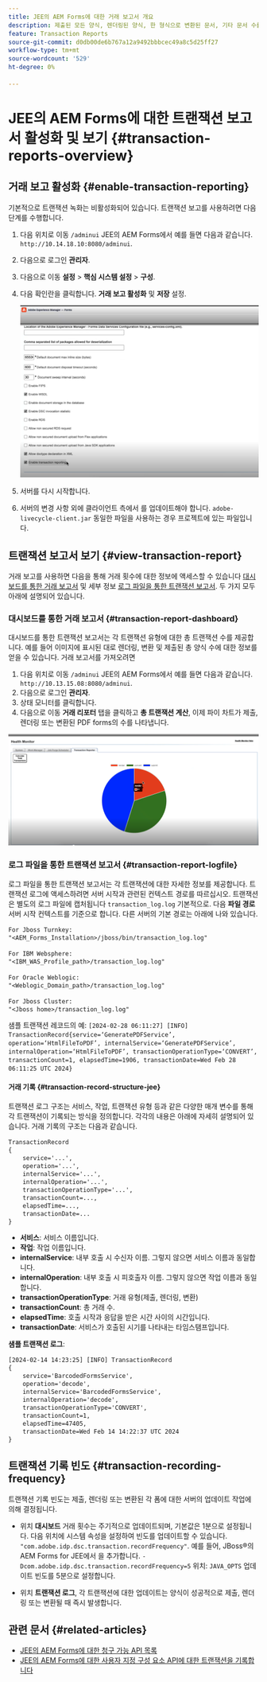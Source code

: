 ```yaml
---
title: JEE의 AEM Forms에 대한 거래 보고서 개요
description: 제출된 모든 양식, 렌더링된 양식, 한 형식으로 변환된 문서, 기타 문서 수를 유지합니다.
feature: Transaction Reports
source-git-commit: d0db00de6b767a12a9492bbbcec49a8c5d25ff27
workflow-type: tm+mt
source-wordcount: '529'
ht-degree: 0%

---
```


# JEE의 AEM Forms에 대한 트랜잭션 보고서 활성화 및 보기 {#transaction-reports-overview}

<!--Transaction reports in AEM Forms on JEE let you keep a count of all transactions taken place on your AEM Forms deployment. The objective is to provide information about product usage and helps business stakeholders understand their digital processing volumes. Examples of a transaction include:

* Submission of a document
* Rendition of a document
* Conversion of a document from one file format to another 

For more information on what is considered a transaction, see [Billable APIs](../../forms/using/transaction-reports-billable-apis-jee.md). Transaction log helps you to gain information about the number of documents submitted, rendered, and converted.-->

## 거래 보고 활성화 {#enable-transaction-reporting}

기본적으로 트랜잭션 녹화는 비활성화되어 있습니다. 트랜잭션 보고를 사용하려면 다음 단계를 수행합니다.

1. 다음 위치로 이동 `/adminui` JEE의 AEM Forms에서 예를 들면 다음과 같습니다. `http://10.14.18.10:8080/adminui`.
1. 다음으로 로그인 **관리자**.
1. 다음으로 이동 **설정** > **핵심 시스템 설정** > **구성**.
1. 다음 확인란을 클릭합니다. **거래 보고 활성화** 및 **저장** 설정.

   ![sample-transaction-report-jee](assets/enable-transaction-jee.png)

1. 서버를 다시 시작합니다.
1. 서버의 변경 사항 외에 클라이언트 측에서 를 업데이트해야 합니다. `adobe-livecycle-client.jar` 동일한 파일을 사용하는 경우 프로젝트에 있는 파일입니다.

<!--
* You can [enable transaction recording](../../forms/using/viewing-and-understanding-transaction-reports.md#setting-up-transaction-reports) from AEM Web Console. view transaction reports on author, processing, or publish instances. View transaction reports on author or processing instances for an aggregated sum of all transactions. View transaction reports on the publish instances for a count of all transactions that take place only on that publish instance from where the report is run.
-->

<!--Do not author content (Create adaptive forms, interactive communication, themes, and other authoring activities) and process documents (Use workflows, document services, and other processing activities) on the same AEM instance. Keep the transaction recording disabled for AEM Forms servers used to author content. Keep the transaction recording enabled for AEM Forms servers used to process documents.-->

## 트랜잭션 보고서 보기 {#view-transaction-report}

거래 보고를 사용하면 다음을 통해 거래 횟수에 대한 정보에 액세스할 수 있습니다 [대시보드를 통한 거래 보고서](#transaction-report-dashboard) 및 세부 정보 [로그 파일을 통한 트랜잭션 보고서](#transaction-report-logfile). 두 가지 모두 아래에 설명되어 있습니다.

### 대시보드를 통한 거래 보고서 {#transaction-report-dashboard}

대시보드를 통한 트랜잭션 보고서는 각 트랜잭션 유형에 대한 총 트랜잭션 수를 제공합니다. 예를 들어 이미지에 표시된 대로 렌더링, 변환 및 제출된 총 양식 수에 대한 정보를 얻을 수 있습니다. 거래 보고서를 가져오려면

1. 다음 위치로 이동 `/adminui` JEE의 AEM Forms에서 예를 들면 다음과 같습니다. `http://10.13.15.08:8080/adminui`.
1. 다음으로 로그인 **관리자**.
1. 상태 모니터를 클릭합니다.
1. 다음으로 이동 **거래 리포터** 탭을 클릭하고 **총 트랜잭션 계산**, 이제 파이 차트가 제출, 렌더링 또는 변환된 PDF forms의 수를 나타냅니다.

![sample-transaction-report-jee](assets/transaction-piechart.png)


### 로그 파일을 통한 트랜잭션 보고서 {#transaction-report-logfile}

로그 파일을 통한 트랜잭션 보고서는 각 트랜잭션에 대한 자세한 정보를 제공합니다. 트랜잭션 로그에 액세스하려면 서버 시작과 관련된 컨텍스트 경로를 따르십시오. 트랜잭션은 별도의 로그 파일에 캡처됩니다 `transaction_log.log` 기본적으로. 다음 **파일 경로** 서버 시작 컨텍스트를 기준으로 합니다. 다른 서버의 기본 경로는 아래에 나와 있습니다.

```
For Jboss Turnkey:
"<AEM_Forms_Installation>/jboss/bin/transaction_log.log"

For IBM Websphere: 
"<IBM_WAS_Profile_path>/transaction_log.log"

For Oracle Weblogic:
"<Weblogic_Domain_path>/transaction_log.log"

For Jboss Cluster:
"<Jboss home>/transaction_log.log"
```

샘플 트랜잭션 레코드의 예:
`[2024-02-28 06:11:27] [INFO] TransactionRecord{service=‘GeneratePDFService’, operation=‘HtmlFileToPDF’, internalService=‘GeneratePDFService’, internalOperation=‘HtmlFileToPDF’, transactionOperationType=‘CONVERT’, transactionCount=1, elapsedTime=1906, transactionDate=Wed Feb 28 06:11:25 UTC 2024}`

#### 거래 기록 {#transaction-record-structure-jee}

트랜잭션 로그 구조는 서비스, 작업, 트랜잭션 유형 등과 같은 다양한 매개 변수를 통해 각 트랜잭션이 기록되는 방식을 정의합니다. 각각의 내용은 아래에 자세히 설명되어 있습니다. 거래 기록의 구조는 다음과 같습니다.

```
TransactionRecord
{
    service='...', 
    operation='...', 
    internalService='...', 
    internalOperation='...', 
    transactionOperationType='...', 
    transactionCount=..., 
    elapsedTime=..., 
    transactionDate=...
}
```

* **서비스**: 서비스 이름입니다.
* **작업**: 작업 이름입니다.
* **internalService**: 내부 호출 시 수신자 이름. 그렇지 않으면 서비스 이름과 동일합니다.
* **internalOperation**: 내부 호출 시 피호출자 이름. 그렇지 않으면 작업 이름과 동일합니다.
* **transactionOperationType**: 거래 유형(제출, 렌더링, 변환)
* **transactionCount**: 총 거래 수.
* **elapsedTime**: 호출 시작과 응답을 받은 시간 사이의 시간입니다.
* **transactionDate**: 서비스가 호출된 시기를 나타내는 타임스탬프입니다.

**샘플 트랜잭션 로그**:

```
[2024-02-14 14:23:25] [INFO] TransactionRecord
{
    service='BarcodedFormsService', 
    operation='decode', 
    internalService='BarcodedFormsService', 
    internalOperation='decode', 
    transactionOperationType='CONVERT', 
    transactionCount=1, 
    elapsedTime=47405, 
    transactionDate=Wed Feb 14 14:22:37 UTC 2024
}
```

## 트랜잭션 기록 빈도 {#transaction-recording-frequency}

<!--Transaction persistence involves updating the total transaction count for SUBMIT, CONVERT, and RENDER operations on the server periodically: -->

트랜잭션 기록 빈도는 제출, 렌더링 또는 변환된 각 폼에 대한 서버의 업데이트 작업에 의해 결정됩니다.

* 위치 **대시보드** 거래 횟수는 주기적으로 업데이트되며, 기본값은 1분으로 설정됩니다. 다음 위치에 시스템 속성을 설정하여 빈도를 업데이트할 수 있습니다. `"com.adobe.idp.dsc.transaction.recordFrequency"`. 예를 들어, JBoss®의 AEM Forms for JEE에서 을 추가합니다. `-Dcom.adobe.idp.dsc.transaction.recordFrequency=5` 위치: `JAVA_OPTS` 업데이트 빈도를 5분으로 설정합니다.

* 위치 **트랜잭션 로그**, 각 트랜잭션에 대한 업데이트는 양식이 성공적으로 제출, 렌더링 또는 변환될 때 즉시 발생합니다.

<!-- A transaction remains in the buffer for a specified period (Flush Buffer time + Reverse replication time). By default, it takes approximately 90 seconds for the transaction count to reflect in the transaction report.

Actions like submitting a PDF Form, using Agent UI to preview an interactive communication, or using non-standard form submission methods are not accounted as transactions. AEM Forms provides an API to record such transactions. Call the API from your custom implementations to record a transaction.

## Supported Topology {#supported-topology}

Transaction reports are available only on AEM Forms on OSGi environment. It supports author-publish, author-processing-publish, and only processing topologies. For example, topologies, see [Architecture and deployment topologies for AEM Forms](../../forms/using/transaction-reports-overview.md).

The transaction count is reverse replicated from publish instances to author or processing instances. An indicative author-publish topology is displayed below:

![simple-author-publish-topology](assets/simple-author-publish-topology.png)

>[!NOTE]
>
>AEM Forms transaction reports does not support topologies that contain only publish instances.

### Guidelines for using transaction reports {#guidelines-for-using-transaction-reports}

* Disable transaction reports on all author instances as reports on author instances includes transactions registered during authoring activities.
* Enable the **Show transactions from publish only** option on the author instance to view cumulative transactions from all publish instances. You can also view transaction reports on each publish instance for actual transactions on that particular publish instance only.
* Do not use author instances to run workflows and process documents.
* Before using transaction reporting, if you are have a toplogy with publish servers, ensure that the reverse replication is enabled for all the publish instances.
* Transaction data is reverse-replicated from a publish instance to only corresponding author or processing instance. The author or processing instance cannot further replicate data to another instance. For example, if you have author-processing-publish topology, aggregated transaction data is replicated only to the processing instance.-->

## 관련 문서 {#related-articles}

* [JEE의 AEM Forms에 대한 청구 가능 API 목록](../../forms/using/transaction-reports-billable-apis-jee.md)
* [JEE의 AEM Forms에 대한 사용자 지정 구성 요소 API에 대한 트랜잭션을 기록합니다](/help/forms/using/record-transaction-custom-component-jee.md)
